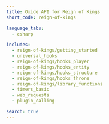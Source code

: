 ```yaml
---
title: Oxide API for Reign of Kings
short_code: reign-of-kings

language_tabs:
  - csharp

includes:
  - reign-of-kings/getting_started
  - universal_hooks
  - reign-of-kings/hooks_player
  - reign-of-kings/hooks_entity
  - reign-of-kings/hooks_structure
  - reign-of-kings/hooks_throne
  - reign-of-kings/library_functions
  - timers_basic
  - web_requests
  - plugin_calling

search: true
---
```

